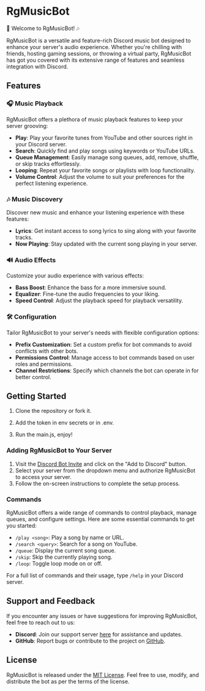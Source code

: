 # RgMusicBot

🎵 Welcome to RgMusicBot! 🎶

RgMusicBot is a versatile and feature-rich Discord music bot designed to enhance your server's audio experience. Whether you're chilling with friends, hosting gaming sessions, or throwing a virtual party, RgMusicBot has got you covered with its extensive range of features and seamless integration with Discord.

## Features

### 🎧 Music Playback

RgMusicBot offers a plethora of music playback features to keep your server grooving:

- **Play**: Play your favorite tunes from YouTube and other sources right in your Discord server.
- **Search**: Quickly find and play songs using keywords or YouTube URLs.
- **Queue Management**: Easily manage song queues, add, remove, shuffle, or skip tracks effortlessly.
- **Looping**: Repeat your favorite songs or playlists with loop functionality.
- **Volume Control**: Adjust the volume to suit your preferences for the perfect listening experience.

### 🎶 Music Discovery

Discover new music and enhance your listening experience with these features:

- **Lyrics**: Get instant access to song lyrics to sing along with your favorite tracks.
- **Now Playing**: Stay updated with the current song playing in your server.
  
### 🔊 Audio Effects

Customize your audio experience with various effects:

- **Bass Boost**: Enhance the bass for a more immersive sound.
- **Equalizer**: Fine-tune the audio frequencies to your liking.
- **Speed Control**: Adjust the playback speed for playback versatility.

### 🛠️ Configuration

Tailor RgMusicBot to your server's needs with flexible configuration options:

- **Prefix Customization**: Set a custom prefix for bot commands to avoid conflicts with other bots.
- **Permissions Control**: Manage access to bot commands based on user roles and permissions.
- **Channel Restrictions**: Specify which channels the bot can operate in for better control.

## Getting Started

1. Clone the repository or fork it.

2. Add the token in env secrets or in .env.

3. Run the main.js, enjoy!

### Adding RgMusicBot to Your Server

1. Visit the [Discord Bot Invite](https://discord.com/oauth2/authorize?client_id=1186330557622276266) and click on the "Add to Discord" button.
2. Select your server from the dropdown menu and authorize RgMusicBot to access your server.
3. Follow the on-screen instructions to complete the setup process.

### Commands

RgMusicBot offers a wide range of commands to control playback, manage queues, and configure settings. Here are some essential commands to get you started:

- `/play <song>`: Play a song by name or URL.
- `/search <query>`: Search for a song on YouTube.
- `/queue`: Display the current song queue.
- `/skip`: Skip the currently playing song.
- `/loop`: Toggle loop mode on or off.

For a full list of commands and their usage, type `/help` in your Discord server.

## Support and Feedback

If you encounter any issues or have suggestions for improving RgMusicBot, feel free to reach out to us:

- **Discord**: Join our support server [here](https://discord.gg/bosskingdom-comeback-1090560322760347649) for assistance and updates.
- **GitHub**: Report bugs or contribute to the project on [GitHub](https://github.com/Rishab-Creator/rgmusicbot).

## License

RgMusicBot is released under the [MIT License](LICENSE). Feel free to use, modify, and distribute the bot as per the terms of the license.
